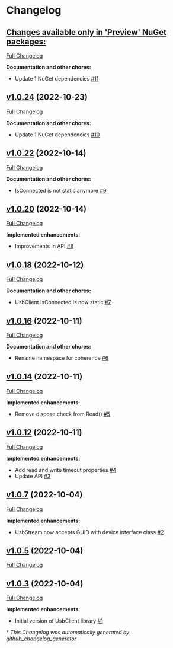 # Changelog

## [**Changes available only in 'Preview' NuGet packages:**](https://github.com/nanoframework/System.Device.UsbClient/tree/HEAD)

[Full Changelog](https://github.com/nanoframework/System.Device.UsbClient/compare/v1.0.24...HEAD)

**Documentation and other chores:**

- Update 1 NuGet dependencies [\#11](https://github.com/nanoframework/System.Device.UsbClient/pull/11)

## [v1.0.24](https://github.com/nanoframework/System.Device.UsbClient/tree/v1.0.24) (2022-10-23)

[Full Changelog](https://github.com/nanoframework/System.Device.UsbClient/compare/v1.0.22...v1.0.24)

**Documentation and other chores:**

- Update 1 NuGet dependencies [\#10](https://github.com/nanoframework/System.Device.UsbClient/pull/10)

## [v1.0.22](https://github.com/nanoframework/System.Device.UsbClient/tree/v1.0.22) (2022-10-14)

[Full Changelog](https://github.com/nanoframework/System.Device.UsbClient/compare/v1.0.20...v1.0.22)

**Documentation and other chores:**

- IsConnected is not static anymore [\#9](https://github.com/nanoframework/System.Device.UsbClient/pull/9)

## [v1.0.20](https://github.com/nanoframework/System.Device.UsbClient/tree/v1.0.20) (2022-10-14)

[Full Changelog](https://github.com/nanoframework/System.Device.UsbClient/compare/v1.0.18...v1.0.20)

**Implemented enhancements:**

- Improvements in API [\#8](https://github.com/nanoframework/System.Device.UsbClient/pull/8)

## [v1.0.18](https://github.com/nanoframework/System.Device.UsbClient/tree/v1.0.18) (2022-10-12)

[Full Changelog](https://github.com/nanoframework/System.Device.UsbClient/compare/v1.0.16...v1.0.18)

**Documentation and other chores:**

- UsbClient.IsConnected is now static [\#7](https://github.com/nanoframework/System.Device.UsbClient/pull/7)

## [v1.0.16](https://github.com/nanoframework/System.Device.UsbClient/tree/v1.0.16) (2022-10-11)

[Full Changelog](https://github.com/nanoframework/System.Device.UsbClient/compare/v1.0.14...v1.0.16)

**Documentation and other chores:**

- Rename namespace for coherence [\#6](https://github.com/nanoframework/System.Device.UsbClient/pull/6)

## [v1.0.14](https://github.com/nanoframework/System.Device.UsbClient/tree/v1.0.14) (2022-10-11)

[Full Changelog](https://github.com/nanoframework/System.Device.UsbClient/compare/v1.0.12...v1.0.14)

**Implemented enhancements:**

- Remove dispose check from Read\(\) [\#5](https://github.com/nanoframework/System.Device.UsbClient/pull/5)

## [v1.0.12](https://github.com/nanoframework/System.Device.UsbClient/tree/v1.0.12) (2022-10-11)

[Full Changelog](https://github.com/nanoframework/System.Device.UsbClient/compare/v1.0.7...v1.0.12)

**Implemented enhancements:**

- Add read and write timeout properties [\#4](https://github.com/nanoframework/System.Device.UsbClient/pull/4)
- Update API [\#3](https://github.com/nanoframework/System.Device.UsbClient/pull/3)

## [v1.0.7](https://github.com/nanoframework/System.Device.UsbClient/tree/v1.0.7) (2022-10-04)

[Full Changelog](https://github.com/nanoframework/System.Device.UsbClient/compare/v1.0.5...v1.0.7)

**Implemented enhancements:**

- UsbStream now accepts GUID with device interface class [\#2](https://github.com/nanoframework/System.Device.UsbClient/pull/2)

## [v1.0.5](https://github.com/nanoframework/System.Device.UsbClient/tree/v1.0.5) (2022-10-04)

[Full Changelog](https://github.com/nanoframework/System.Device.UsbClient/compare/v1.0.3...v1.0.5)

## [v1.0.3](https://github.com/nanoframework/System.Device.UsbClient/tree/v1.0.3) (2022-10-04)

[Full Changelog](https://github.com/nanoframework/System.Device.UsbClient/compare/b4ea21beb75b7f6cf89b9370cbe4c98357648e78...v1.0.3)

**Implemented enhancements:**

- Initial version of UsbClient library [\#1](https://github.com/nanoframework/System.Device.UsbClient/pull/1)



\* *This Changelog was automatically generated by [github_changelog_generator](https://github.com/github-changelog-generator/github-changelog-generator)*
